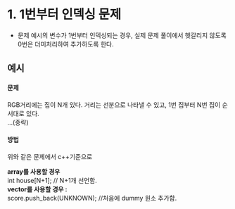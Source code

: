 # 1. 1번부터 인덱싱 문제

- 문제 예시의 변수가 1번부터 인덱싱되는 경우, 실제 문제 풀이에서 헷갈리지 않도록
0번은 더미처리하여 추가하도록 한다.

## 예시
#### 문제
RGB거리에는 집이 N개 있다. 거리는 선분으로 나타낼 수 있고, 1번 집부터 N번 집이 순서대로 있다.<br/>
  ...(중략)

#### 방법
위와 같은 문제에서 c++기준으로 <br/>

**array를 사용할 경우 <br/>**
int house[N+1]; // N+1개 선언함. <br/>
**vector를 사용할 경우 : <br/>**
score.push_back(UNKNOWN);  //처음에 dummy 원소 추가함.<br/>
